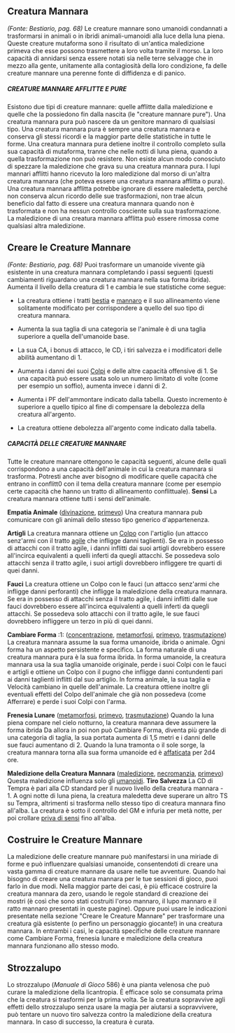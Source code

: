 ## **Creatura Mannara**

_(Fonte: Bestiario, pag. 68)_ Le creature mannare sono umanoidi condannati a
trasformarsi in animali o in ibridi animali-umanoidi alla luce della luna piena.
Queste creature mutaforma sono il risultato di un'antica maledizione primeva che
esse possono trasmettere a loro volta tramite il morso. La loro capacità di
annidarsi senza essere notati sia nelle terre selvagge che in mezzo alla gente,
unitamente alla contagiosità della loro condizione, fa delle creature mannare
una perenne fonte di diffidenza e di panico.

##### CREATURE MANNARE AFFLITTE E PURE

Esistono due tipi di creature mannare: quelle afflitte dalla maledizione e
quelle che la possiedono fin dalla nascita (le "creature mannare pure"). Una
creatura mannara pura può nascere da un genitore mannaro di qualsiasi tipo. Una
creatura mannara pura è sempre una creatura mannara e conserva gli stessi
ricordi e la maggior parte delle statistiche in tutte le forme. Una creatura
mannara pura detiene inoltre il controllo completo sulla sua capacità di
mutaforma, tranne che nelle notti di luna piena, quando a quella trasformazione
non può resistere. Non esiste alcun modo conosciuto di spezzare la maledizione
che grava su una creatura mannara pura. I lupi mannari afflitti hanno ricevuto
la loro maledizione dal morso di un'altra creatura mannara (che poteva essere
una creatura mannara afflitta o pura). Una creatura mannara afflitta potrebbe
ignorare di essere maledetta, perché non conserva alcun ricordo delle sue
trasformazioni, non trae alcun beneficio dal fatto di essere una creatura
mannara quando non è trasformata e non ha nessun controllo cosciente sulla sua
trasformazione. La maledizione di una creatura mannara afflitta può essere
rimossa come qualsiasi altra maledizione.

## **Creare le Creature Mannare**

_(Fonte: Bestiario, pag. 68)_ Puoi trasformare un umanoide vivente già esistente
in una creatura mannara completando i passi seguenti (questi cambiamenti
riguardano una creatura mannara nella sua forma ibrida). Aumenta il livello
della creatura di 1 e cambia le sue statistiche come segue:

- La creatura ottiene i tratti [bestia](/tratti/bestia) e
  [mannaro](/tratti/mannaro) e il suo allineamento viene solitamente modificato
  per corrispondere a quello del suo tipo di creatura mannara.

- Aumenta la sua taglia di una categoria se l'animale è di una taglia superiore
  a quella dell'umanoide base.

- La sua CA, i bonus di attacco, le CD, i tiri salvezza e i modificatori delle
  abilità aumentano di 1.

- Aumenta i danni dei suoi [Colpi](/azioni/base/colpire) e delle altre capacità
  offensive di 1. Se una capacità può essere usata solo un numero limitato di
  volte (come per esempio un soffio), aumenta invece i danni di 2.

- Aumenta i PF dell'ammontare indicato dalla tabella. Questo incremento è
  superiore a quello tipico al fine di compensare la debolezza della creatura
  all'argento.

- La creatura ottiene debolezza all'argento come indicato dalla tabella.

##### CAPACITÀ DELLE CREATURE MANNARE

Tutte le creature mannare ottengono le capacità seguenti, alcune delle quali
corrispondono a una capacità dell'animale in cui la creatura mannara si
trasforma. Potresti anche aver bisogno di modificare quelle capacità che entrano
in conflitt0 con il tema della creatura mannare (come per esempio certe capacità
che hanno un tratto di allineamento conflittuale). **Sensi** La creatura mannara
ottiene tutti i sensi dell'animale.

**Empatia Animale** ([divinazione](/tratti/divinazione),
[primevo](/tratti/primevo)) Una creatura mannara pub comunicare con gli animali
dello stesso tipo generico d'appartenenza.

**Artigli** La creatura mannara ottiene un [Colpo](/azioni/base/colpire) con
l'artiglio (un attacco senz'armi con il tratto [agile](/tratti/agile) che
infligge danni taglienti). Se era in possesso di attacchi con il tratto agile, i
danni inflitti dai suoi artigli dovrebbero essere all'incirca equivalenti a
quelli inferti da quegli attacchi. Se possedeva solo attacchi senza il tratto
agile, i suoi artigli dovrebbero infliggere tre quarti di quei danni.

**Fauci** La creatura ottiene un Colpo con le fauci (un attacco senz'armi che
infligge danni perforanti) che infligge la maledizione della creatura mannara.
Se era in possesso di attacchi senza il tratto agile, i danni inflitti dalle sue
fauci dovrebbero essere all'incirca equivalenti a quelli inferti da quegli
attacchi. Se possedeva solo attacchi con il tratto agile, le sue fauci
dovrebbero infliggere un terzo in più di quei danni.

**Cambiare Forma** :1: ([concentrazione](/tratti/concentrazione),
[metamorfosi](/tratti/metamorfosi), [primevo](/tratti/primevo),
[trasmutazione](/tratti/trasmutazione)) La creatura mannara assume la sua forma
umanoide, ibrida o animale. Ogni forma ha un aspetto persistente e specifico. La
forma naturale di una creatura mannara pura è la sua forma ibrida. In forma
umanoide, la creatura mannara usa la sua taglia umanoide originale, perde i suoi
Colpi con le fauci e artigli e ottiene un Colpo con il pugno che infligge danni
contundenti pari ai danni taglienti inflitti dal suo artiglio. ln forma animale,
la sua taglia e Velocità cambiano in quelle dell'animale. La creatura ottiene
inoltre gli eventuali effetti del Colpo dell'animale che già non possedeva (come
Afferrare) e perde i suoi Colpi con l'arma.

**Frenesia Lunare** ([metamorfosi](/tratti/metamorfosi),
[primevo](/tratti/primevo), [trasmutazione](/tratti/trasmutazione)) Quando la
luna piena compare nel cielo notturno, la creatura mannara deve assumere la
forma ibrida Da allora in poi non può Cambiare Forma, diventa più grande di una
categoria di taglia, la sua portata aumenta di 1,5 metri e i danni delle sue
fauci aumentano di 2. Quando la luna tramonta o il sole sorge, la creatura
mannara torna alla sua forma umanoide ed è [affaticata](/condizioni/affaticato)
per 2d4 ore.

**Maledizione della Creatura Mannara** ([maledizione](/tratti/maledizione),
[necromanzia](/tratti/necromanzia), [primevo](/tratti/primevo)) Questa
maledizione influenza solo gli [umanoidi](/tratti/umanoide). **Tiro Salvezza**
La CD di Tempra è pari alla CD standard per il nuovo livello della creatura
mannara - 1. A ogni notte di luna piena, la creatura maledetta deve superare un
altro TS su Tempra, altrimenti si trasforma nello stesso tipo di creatura
mannara fino all'alba. La creatura è sotto il controllo del GM e infuria per
metà notte, per poi crollare [priva di sensi](/condizioni/privo-di-sensi) fino
all'alba.

## **Costruire le Creature Mannare**

La maledizione delle creature mannare può manifestarsi in una miriade di forme e
può influenzare qualsiasi umanoide, consentendoti di creare una vasta gamma di
creature mannare da usare nelle tue avventure. Quando hai bisogno di creare una
creatura mannara per le tue sessioni di gioco, puoi farlo in due modi. Nella
maggior parte dei casi, è più efficace costruire la creatura mannara da zero,
usando le regole standard di creazione dei mostri (è così che sono stati
costruiti l'orso mannaro, il lupo mannaro e il ratto mannaro presentati in
queste pagine). Oppure puoi usare le indicazioni presentate nella sezione
"Creare le Creature Mannare" per trasformare una creatura già esistente (o
perfino un personaggio giocante!) in una creatura mannara. ln entrambi i casi,
le capacità specifiche delle creature mannare come Cambiare Forma, frenesia
lunare e maledizione della creatura mannara funzionano allo stesso modo.

## **Strozzalupo**

Lo strozzalupo (_Manuale di Gioco_ 586) è una pianta velenosa che può curare la
maledizione della licantropia. È efficace solo se consumata prima che la
creatura si trasformi per la prima volta. Se la creatura sopravvive agli effetti
dello strozzalupo senza usare la magia per aiutarsi a sopravvivere, può tentare
un nuovo tiro salvezza contro la maledizione della creatura mannara. ln caso di
successo, la creatura è curata.
